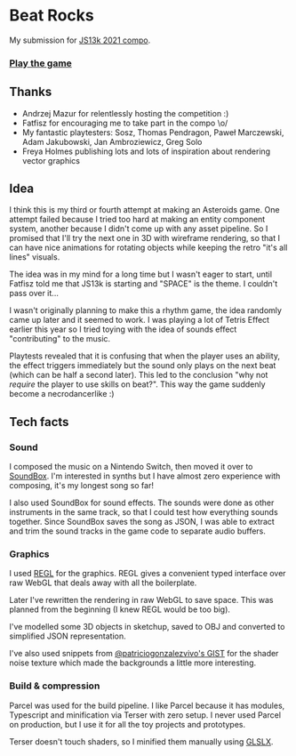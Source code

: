 # Beat Rocks

My submission for [JS13k 2021 compo](https://js13kgames.com/entries/2021).

### [Play the game](https://js13kgames.com/games/beat-rocks/index.html)

## Thanks

- Andrzej Mazur for relentlessly hosting the competition :)
- Fatfisz for encouraging me to take part in the compo \o/
- My fantastic playtesters: Sosz, Thomas Pendragon, Paweł Marczewski, Adam Jakubowski, Jan Ambroziewicz, Greg Solo
- Freya Holmes publishing lots and lots of inspiration about rendering vector graphics

## Idea

I think this is my third or fourth attempt at making an Asteroids game. One attempt failed because I tried too hard at making an entity component system, another because I didn't come up with any asset pipeline. So I promised that I'll try the next one in 3D with wireframe rendering, so that I can have nice animations for rotating objects while keeping the retro "it's all lines" visuals.

The idea was in my mind for a long time but I wasn't eager to start, until Fatfisz told me that JS13k is starting and "SPACE" is the theme. I couldn't pass over it...

I wasn't originally planning to make this a rhythm game, the idea randomly came up later and it seemed to work. I was playing a lot of Tetris Effect earlier this year so I tried toying with the idea of sounds effect "contributing" to the music.

Playtests revealed that it is confusing that when the player uses an ability, the effect triggers immediately but the sound only plays on the next beat (which can be half a second later). This led to the conclusion "why not _require_ the player to use skills on beat?". This way the game suddenly become a necrodancerlike :)

## Tech facts

### Sound

I composed the music on a Nintendo Switch, then moved it over to [SoundBox](https://sb.bitsnbites.eu/). I'm interested in synths but I have almost zero experience with composing, it's my longest song so far!

I also used SoundBox for sound effects. The sounds were done as other instruments in the same track, so that I could test how everything sounds together. Since SoundBox saves the song as JSON, I was able to extract and trim the sound tracks in the game code to separate audio buffers. 

### Graphics

I used [REGL](https://regl-project.github.io/regl/) for the graphics. REGL gives a convenient typed interface over raw WebGL that deals away with all the boilerplate.

Later I've rewritten the rendering in raw WebGL to save space. This was planned from the beginning (I knew REGL would be too big).

I've modelled some 3D objects in sketchup, saved to OBJ and converted to simplified JSON representation.

I've also used snippets from [@patriciogonzalezvivo's GIST](https://gist.github.com/patriciogonzalezvivo/670c22f3966e662d2f83) for the shader noise texture which made the backgrounds a little more interesting.

### Build & compression

Parcel was used for the build pipeline. I like Parcel because it has modules, Typescript and minification via Terser with zero setup. I never used Parcel on production, but I use it for all the toy projects and prototypes.

Terser doesn't touch shaders, so I minified them manually using [GLSLX](http://evanw.github.io/glslx/).
